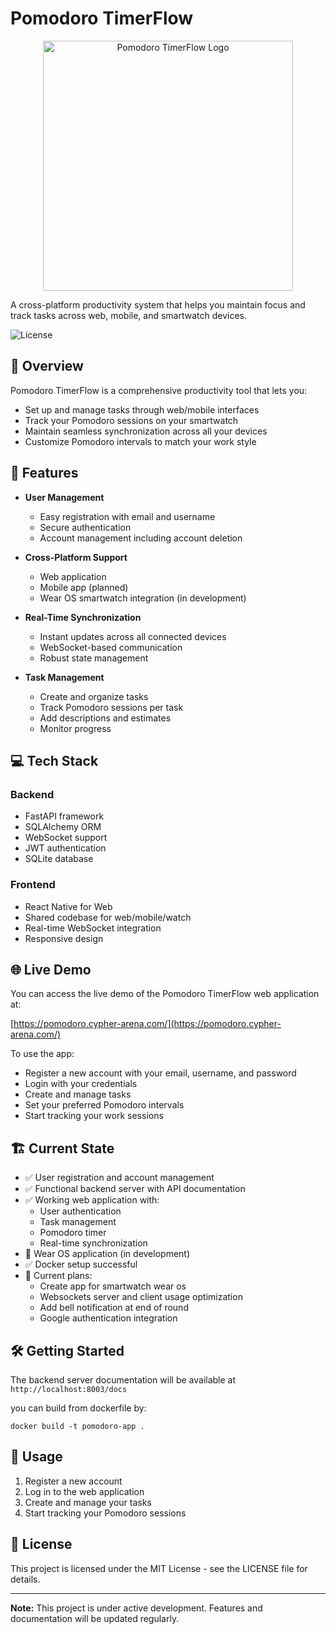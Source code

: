 # Pomodoro TimerFlow

<div align="center">
  <img src="logo.png" alt="Pomodoro TimerFlow Logo" width="400">
</div>

A cross-platform productivity system that helps you maintain focus and track tasks across web, mobile, and smartwatch devices.

![License](https://img.shields.io/badge/license-MIT-blue.svg)

## 🎯 Overview

Pomodoro TimerFlow is a comprehensive productivity tool that lets you:
- Set up and manage tasks through web/mobile interfaces
- Track your Pomodoro sessions on your smartwatch
- Maintain seamless synchronization across all your devices
- Customize Pomodoro intervals to match your work style

## 🚀 Features

- **User Management**
  - Easy registration with email and username
  - Secure authentication
  - Account management including account deletion

- **Cross-Platform Support**
  - Web application
  - Mobile app (planned)
  - Wear OS smartwatch integration (in development)

- **Real-Time Synchronization**
  - Instant updates across all connected devices
  - WebSocket-based communication
  - Robust state management

- **Task Management**
  - Create and organize tasks
  - Track Pomodoro sessions per task
  - Add descriptions and estimates
  - Monitor progress

## 💻 Tech Stack

### Backend
- FastAPI framework
- SQLAlchemy ORM
- WebSocket support
- JWT authentication
- SQLite database

### Frontend
- React Native for Web
- Shared codebase for web/mobile/watch
- Real-time WebSocket integration
- Responsive design

## 🌐 Live Demo

You can access the live demo of the Pomodoro TimerFlow web application at:

[https://pomodoro.cypher-arena.com/](https://pomodoro.cypher-arena.com/)

To use the app:
- Register a new account with your email, username, and password
- Login with your credentials
- Create and manage tasks
- Set your preferred Pomodoro intervals
- Start tracking your work sessions

## 🏗️ Current State

- ✅ User registration and account management
- ✅ Functional backend server with API documentation
- ✅ Working web application with:
  - User authentication
  - Task management
  - Pomodoro timer
  - Real-time synchronization
- 🚧 Wear OS application (in development)
- ✅ Docker setup successful
- 📝 Current plans:
  - Create app for smartwatch wear os
  - Websockets server and client usage optimization
  - Add bell notification at end of round
  - Google authentication integration

## 🛠️ Getting Started

The backend server documentation will be available at `http://localhost:8003/docs`

you can build from dockerfile by:

 `docker build -t pomodoro-app .`

## 📱 Usage

1. Register a new account
2. Log in to the web application
3. Create and manage your tasks
4. Start tracking your Pomodoro sessions

## 📝 License

This project is licensed under the MIT License - see the LICENSE file for details.

---

**Note:** This project is under active development. Features and documentation will be updated regularly.